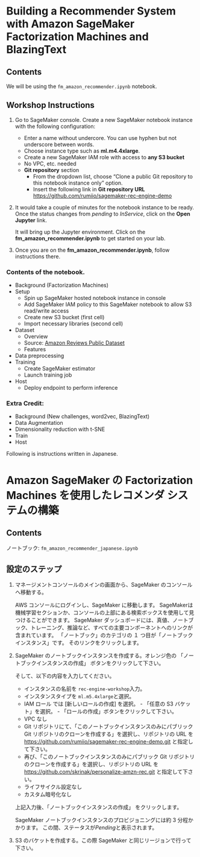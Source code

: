

# Building a Recommender System with Amazon SageMaker Factorization Machines and BlazingText

## Contents

We will be using the `fm_amazon_recommender.ipynb` notebook. 

## Workshop Instructions

1. Go to SageMaker console. Create a new SageMaker notebook instance with the following configuration: 
   - Enter a name without undercore. You can use hyphen but not underscore between words.
   - Choose instance type such as **ml.m4.4xlarge**.
   - Create a new SageMaker IAM role with access to **any S3 bucket**
   - No VPC, etc. needed
   - **Git repository** section
      - From the dropdown list, choose “Clone a public Git repository to this notebook instance only” option. 
      - Insert the following link in **Git repository URL** 
https://github.com/rumiio/sagemaker-rec-engine-demo 

1. It would take a couple of minutes for the notebook instance to be ready. Once the status changes from *pending* to *InService*, click on the **Open Jupyter** link.

    It will bring up the Jupyter environment. Click on the **fm_amazon_recommender.ipynb** to get started on your lab. 
 
 1. Once you are on the **fm_amazon_recommender.ipynb**, follow instructions there. 


 ### Contents of the notebook.
- Background (Factorization Machines)
- Setup
	- Spin up SageMaker hosted notebook instance in console
	- Add SageMaker IAM policy to this SageMaker notebook to allow S3 read/write access
	- Create new S3 bucket (first cell)
	- Import necessary libraries (second cell)
- Dataset
	- Overview
	- Source: [Amazon Reviews Public Dataset](https://s3.amazonaws.com/amazon-reviews-pds/readme.html)
	- Features
- Data preprocessing
- Training
	- Create SageMaker estimator
	- Launch training job
- Host
	- Deploy endpoint to perform inference


### Extra Credit: 
- Background (New challenges, word2vec, BlazingText)
- Data Augmentation
- Dimensionality reduction with t-SNE
- Train
- Host


Following is instructions written in Japanese.
# Amazon SageMaker の Factorization Machines を使用したレコメンダ システムの構築

## Contents

ノートブック: `fm_amazon_recommender_japanese.ipynb`

## 設定のステップ
1.  マネージメントコンソールのメインの画面から、SageMaker のコンソールへ移動する。

    AWS コンソールにログインし、SageMaker に移動します。 SageMakerは機械学習セクションか、コンソールの上部にある検索ボックスを使用して見つけることができます。 SageMaker ダッシュボードには、真値、ノートブック、トレーニング、推論など、すべての主要コンポーネントへのリンクが含まれています。 「ノートブック」のカテゴリの １ つ目が「ノートブックインスタンス」です。 そのリンクをクリックします。

1. SageMaker のノートブックインスタンスを作成する。オレンジ色の 「ノートブックインスタンスの作成」 ボタンをクリックして下さい。

    そして、以下の内容を入力してください。

    - インスタンスの名前を ```rec-engine-workshop```入力。
    - インスタンスタイプを ```ml.m5.4xlarge```と選択。
    - IAM ロール では [新しいロールの作成] を選択。
            - 「任意の S3 バケット」を選択。
            - 「ロールの作成」ボタンをクリックして下さい。
    - VPC なし
	- Git リポジトリにて、「このノートブックインスタンスのみにパブリック Git リポジトリのクローンを作成する」を選択し、リポジトリの URL を https://github.com/rumiio/sagemaker-rec-engine-demo.git と指定して下さい。
    - 再び、「このノートブックインスタンスのみにパブリック Git リポジトリのクローンを作成する」を選択し、リポジトリの URL を https://github.com/skrinak/personalize-amzn-rec.git と指定して下さい。
    - ライフサイクル設定なし
    - カスタム暗号化なし

    上記入力後、「ノートブックインスタンスの作成」 をクリックします。

    SageMaker ノートブックインスタンスのプロビジョニングには約 3 分程かかります。 この間、ステータスが*Pending*と表示されます。

1. S3 のバケットを作成する。この際 SageMaker と同じリージョンで行って下さい。
    

